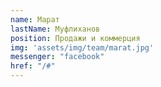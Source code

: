 ```yaml
---
name: Марат
lastName: Муфлиханов
position: Продажи и коммерция
img: 'assets/img/team/marat.jpg'
messenger: "facebook"
href: "/#"
---
```

